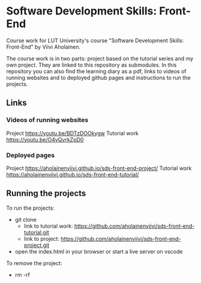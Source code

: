 # Software Development Skills: Front-End

Course work for LUT University's course "Software Development Skills: Front-End" by Viivi Aholainen.

The course work is in two parts: project based on the tutorial series and my own project. They are linked to this repository as submodules. In this repository you can also find the learning diary as a pdf, links to videos of running websites and to deployed github pages and instructions to run the projects. 

## Links
### Videos of running websites
Project
  https://youtu.be/BDTzDOOkygw
Tutorial work
  https://youtu.be/O4vQvrkZpD0

### Deployed pages
Project
  https://aholainenviivi.github.io/sds-front-end-project/
Tutorial work
  https://aholainenviivi.github.io/sds-front-end-tutorial/
  

## Running the projects
To run the projects:
- git clone <link to repo>
  - link to tutorial work: https://github.com/aholainenviivi/sds-front-end-tutorial.git
  - link to project: https://github.com/aholainenviivi/sds-front-end-project.git
- open the index.html in your browser or start a live server on vscode
 
To remove the project:
- rm -rf <cloned repo>
